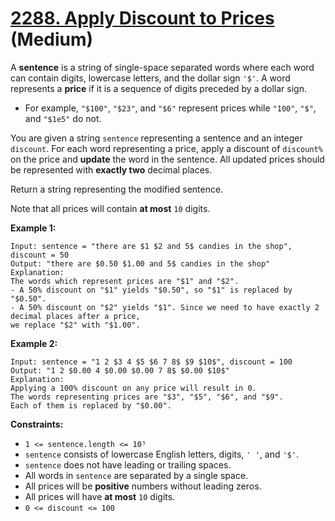 # [2288. Apply Discount to Prices][link] (Medium)

[link]: https://leetcode.com/problems/apply-discount-to-prices/

A **sentence** is a string of single-space separated words where each word can contain digits,
lowercase letters, and the dollar sign `'$'`. A word represents a **price** if it is a sequence of
digits preceded by a dollar sign.

- For example, `"$100"`, `"$23"`, and `"$6"` represent prices while `"100"`, `"$"`, and `"$1e5"` do
not.

You are given a string `sentence` representing a sentence and an integer `discount`. For each word
representing a price, apply a discount of `discount%` on the price and **update** the word in the
sentence. All updated prices should be represented with **exactly two** decimal places.

Return a string representing the modified sentence.

Note that all prices will contain **at most** `10` digits.

**Example 1:**

```
Input: sentence = "there are $1 $2 and 5$ candies in the shop", discount = 50
Output: "there are $0.50 $1.00 and 5$ candies in the shop"
Explanation:
The words which represent prices are "$1" and "$2".
- A 50% discount on "$1" yields "$0.50", so "$1" is replaced by "$0.50".
- A 50% discount on "$2" yields "$1". Since we need to have exactly 2 decimal places after a price,
we replace "$2" with "$1.00".
```

**Example 2:**

```
Input: sentence = "1 2 $3 4 $5 $6 7 8$ $9 $10$", discount = 100
Output: "1 2 $0.00 4 $0.00 $0.00 7 8$ $0.00 $10$"
Explanation:
Applying a 100% discount on any price will result in 0.
The words representing prices are "$3", "$5", "$6", and "$9".
Each of them is replaced by "$0.00".
```

**Constraints:**

- `1 <= sentence.length <= 10⁵`
- `sentence` consists of lowercase English letters, digits, `' '`, and `'$'`.
- `sentence` does not have leading or trailing spaces.
- All words in `sentence` are separated by a single space.
- All prices will be **positive** numbers without leading zeros.
- All prices will have **at most** `10` digits.
- `0 <= discount <= 100`
